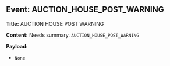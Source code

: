 ## Event: AUCTION_HOUSE_POST_WARNING

**Title:** AUCTION HOUSE POST WARNING

**Content:**
Needs summary.
`AUCTION_HOUSE_POST_WARNING`

**Payload:**
- `None`